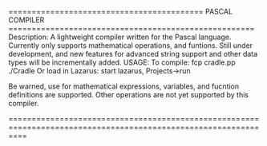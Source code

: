 ========================================== PASCAL COMPILER =====================================================
Description: 
A lightweight compiler written for the Pascal language. Currently only supports mathematical operations, and
funtions. Still under development, and new features for advanced string support and other data types will be
incrementally added. 
USAGE: 
To compile:
    fcp cradle.pp
    ./Cradle
Or load in Lazarus:
    start lazarus, Projects->run

Be warned, use for mathematical expressions, variables, and fucntion definitions are supported. Other operations 
are not yet supported by this compiler.












================================================================================================================
